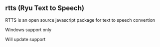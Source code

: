 ## rtts (Ryu Text to Speech)

RTTS is an open source javascript package for text to speech convertion

Windows support only

Will update support
